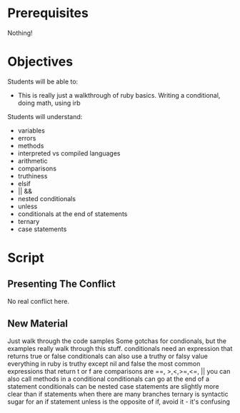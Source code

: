 # Prerequisites

Nothing!

# Objectives

Students will be able to:

  * This is really just a walkthrough of ruby basics.  Writing a conditional, doing math, using irb

Students will understand:

  * variables
  * errors
  * methods
  * interpreted vs compiled languages
  * arithmetic
  * comparisons
  * truthiness
  * elsif
  * || &&
  * nested conditionals
  * unless
  * conditionals at the end of statements
  * ternary
  * case statements

# Script

## Presenting The Conflict

No real conflict here.

## New Material

Just walk through the code samples
Some gotchas for condionals, but the examples really walk through this stuff.
conditionals need an expression that returns true or false
conditionals can also use a truthy or falsy value
everything in ruby is truthy except nil and false
the most common expressions that return t or f are comparisons are ==, >,<,>=,<=, ||
you can also call methods in a conditional
conditionals can go at the end of a statement
conditionals can be nested
case statements are slightly more clear than if statements when there are many branches
ternary is syntactic sugar for an if statement
unless is the opposite of if, avoid it - it's confusing